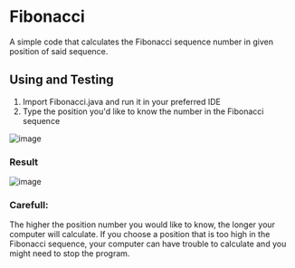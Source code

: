 # Fibonacci
A simple code that calculates the Fibonacci sequence number in given position of said sequence.

## Using and Testing
1) Import Fibonacci.java and run it in your preferred IDE
2) Type the position you'd like to know the number in the Fibonacci sequence

![image](https://user-images.githubusercontent.com/81270107/169415943-8593162c-33b1-4f3a-8ae2-9a3befffc29e.png)

### Result
![image](https://user-images.githubusercontent.com/81270107/169415781-3b0dbe4d-0c45-4326-9314-aa05ee15d1ca.png)

### Carefull:
The higher the position number you would like to know, the longer your computer will calculate. If you choose a position that is too high in the Fibonacci sequence, your computer can have trouble to calculate and you might need to stop the program.
